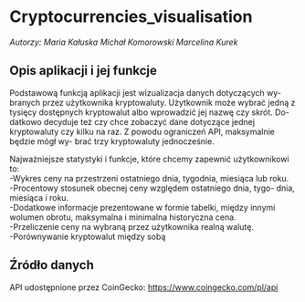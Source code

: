 # Cryptocurrencies_visualisation

*Autorzy: Maria Kałuska Michał Komorowski Marcelina Kurek*  

## Opis aplikacji i jej funkcje
Podstawową funkcją aplikacji jest wizualizacja danych dotyczących wy-
branych przez użytkownika kryptowaluty. Użytkownik może wybrać jedną
z tysięcy dostępnych kryptowalut albo wprowadzić jej nazwę czy skrót. Do-
datkowo decyduje też czy chce zobaczyć dane dotyczące jednej kryptowaluty
czy kilku na raz. Z powodu ograniczeń API, maksymalnie będzie mógł wy-
brać trzy kryptowaluty jednocześnie. 

Najważniejsze statystyki i funkcje, które chcemy zapewnić użytkownikowi to:  
-Wykres ceny na przestrzeni ostatniego dnia, tygodnia, miesiąca lub
roku.    
-Procentowy stosunek obecnej ceny względem ostatniego dnia, tygo-
dnia, miesiąca i roku.  
-Dodatkowe informacje prezentowane w formie tabelki, między innymi
wolumen obrotu, maksymalna i minimalna historyczna cena.  
-Przeliczenie ceny na wybraną przez użytkownika realną walutę.  
-Porównywanie kryptowalut między sobą  

## Źródło danych
API udostępnione przez CoinGecko: https://www.coingecko.com/pl/api
